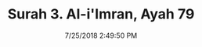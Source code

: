 ---
title       : "Surah 3. Al-i'Imran, Ayah 79"
date        : 7/25/2018 2:49:50 PM
draft       : false
type        : "quran"
layout      : "compare"
BookCode    : "CMP"
SurahNumber : "3"
AyahNumber  : "79"
TotalAyah   : "200"
---
